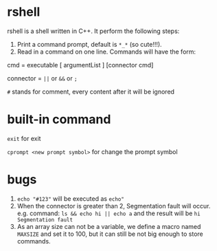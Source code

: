 # rshell
rshell is a shell written in C++. It perform the following steps:
1. Print a command prompt, default is `*_*` (so cute!!!).
2. Read in a command on one line. Commands will have the form:

cmd       = executable [ argumentList ] [connector cmd]

connector = `||` or `&&` or `;`

`#` stands for comment, every content after it will be ignored

# built-in command
`exit` for exit

`cprompt <new prompt symbol>` for change the prompt symbol

# bugs
1. `echo "#123"` will be executed as `echo"`
2. When the connector is greater than 2, Segmentation fault will occur.   
e.g.  command:  `ls && echo hi || echo a`  and the result will be  `hi Segmentation fault`
3. As an array size can not be a variable, we define a macro named `MAXSIZE` and set it to 100, but it can still be not big enough to store commands.
